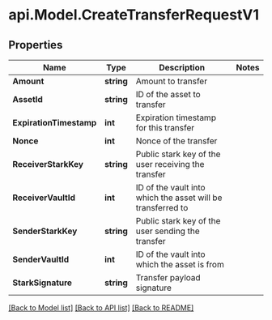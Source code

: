 # api.Model.CreateTransferRequestV1

## Properties

Name | Type | Description | Notes
------------ | ------------- | ------------- | -------------
**Amount** | **string** | Amount to transfer | 
**AssetId** | **string** | ID of the asset to transfer | 
**ExpirationTimestamp** | **int** | Expiration timestamp for this transfer | 
**Nonce** | **int** | Nonce of the transfer | 
**ReceiverStarkKey** | **string** | Public stark key of the user receiving the transfer | 
**ReceiverVaultId** | **int** | ID of the vault into which the asset will be transferred to | 
**SenderStarkKey** | **string** | Public stark key of the user sending the transfer | 
**SenderVaultId** | **int** | ID of the vault into which the asset is from | 
**StarkSignature** | **string** | Transfer payload signature | 

[[Back to Model list]](../README.md#documentation-for-models) [[Back to API list]](../README.md#documentation-for-api-endpoints) [[Back to README]](../README.md)

